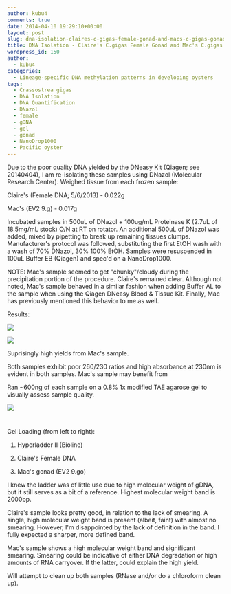 ```yaml
---
author: kubu4
comments: true
date: 2014-04-10 19:29:10+00:00
layout: post
slug: dna-isolation-claires-c-gigas-female-gonad-and-macs-c-gigas-gonad
title: DNA Isolation - Claire's C.gigas Female Gonad and Mac's C.gigas Gonad
wordpress_id: 150
author:
  - kubu4
categories:
  - Lineage-specific DNA methylation patterns in developing oysters
tags:
  - Crassostrea gigas
  - DNA Isolation
  - DNA Quantification
  - DNazol
  - female
  - gDNA
  - gel
  - gonad
  - NanoDrop1000
  - Pacific oyster
---
```


Due to the poor quality DNA yielded by the DNeasy Kit (Qiagen; see 20140404), I am re-isolating these samples using DNazol (Molecular Research Center). Weighed tissue from each frozen sample:

Claire's (Female DNA; 5/6/2013) - 0.022g

Mac's (EV2 9.g) - 0.017g

Incubated samples in 500uL of DNazol + 100ug/mL Proteinase K (2.7uL of 18.5mg/mL stock) O/N at RT on rotator. An additional 500uL of DNazol was added, mixed by pipetting to break up remaining tissues clumps. Manufacturer's protocol was followed, substituting the first EtOH wash with a wash of 70% DNazol, 30% 100% EtOH. Samples were resuspended in 100uL Buffer EB (Qiagen) and spec'd on a NanoDrop1000.

NOTE: Mac's sample seemed to get "chunky"/cloudy during the precipitation portion of the procedure. Claire's remained clear. Although not noted, Mac's sample behaved in a similar fashion when adding Buffer AL to the sample when using the Qiagen DNeasy Blood & Tissue Kit. Finally, Mac has previously mentioned this behavior to me as well.

Results:

![](http://eagle.fish.washington.edu/Arabidopsis/20140411%20-%20Mac%20Claire%20gigas%20gDNA%20ODs.JPG)

![](http://eagle.fish.washington.edu/Arabidopsis/20140411%20-%20Mac%20Claire%20gigas%20gDNA%20plots.JPG)

Suprisingly high yields from Mac's sample.

Both samples exhibit poor 260/230 ratios and high absorbance at 230nm is evident in both samples. Mac's sample may benefit from

Ran ~600ng of each sample on a 0.8% 1x modified TAE agarose gel to visually assess sample quality.

![](http://eagle.fish.washington.edu/Arabidopsis/20140411%20-%20gDNA%20gel.jpg)



# 



Gel Loading (from left to right):





  1. Hyperladder II (Bioline)



  2. Claire's Female DNA



  3. Mac's gonad (EV2 9.go)






I knew the ladder was of little use due to high molecular weight of gDNA, but it still serves as a bit of a reference. Highest molecular weight band is 2000bp.

Claire's sample looks pretty good, in relation to the lack of smearing. A single, high molecular weight band is present (albeit, faint) with almost no smearing. However, I'm disappointed by the lack of definition in the band. I fully expected a sharper, more defined band.

Mac's sample shows a high molecular weight band and significant smearing. Smearing could be indicative of either DNA degradation or high amounts of RNA carryover. If the latter, could explain the high yield.

Will attempt to clean up both samples (RNase and/or do a chloroform clean up).
